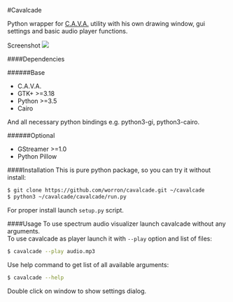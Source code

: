 #Cavalcade

Python wrapper for [C.A.V.A.](https://github.com/karlstav/cava) utility with his own drawing window, gui settings and basic audio player functions.

Screenshot
![](http://i.imgur.com/D6I21lL.png)

####Dependencies

######Base
* C.A.V.A.
* GTK+ >=3.18
* Python >=3.5
* Cairo

And all necessary python bindings e.g. python3-gi, python3-cairo.

######Optional
* GStreamer >=1.0
* Python Pillow

####Installation
This is pure python package, so you can try it without install:
```bash
$ git clone https://github.com/worron/cavalcade.git ~/cavalcade
$ python3 ~/cavalcade/cavalcade/run.py
```
For proper install launch `setup.py` script.

####Usage
To use spectrum audio visualizer launch cavalcade without any arguments.  
To use cavalcade as player launch it with `--play` option and list of files:
```bash
$ cavalcade --play audio.mp3
```
Use help command to get list of all available arguments:
```bash
$ cavalcade --help
```

Double click on window to show settings dialog.